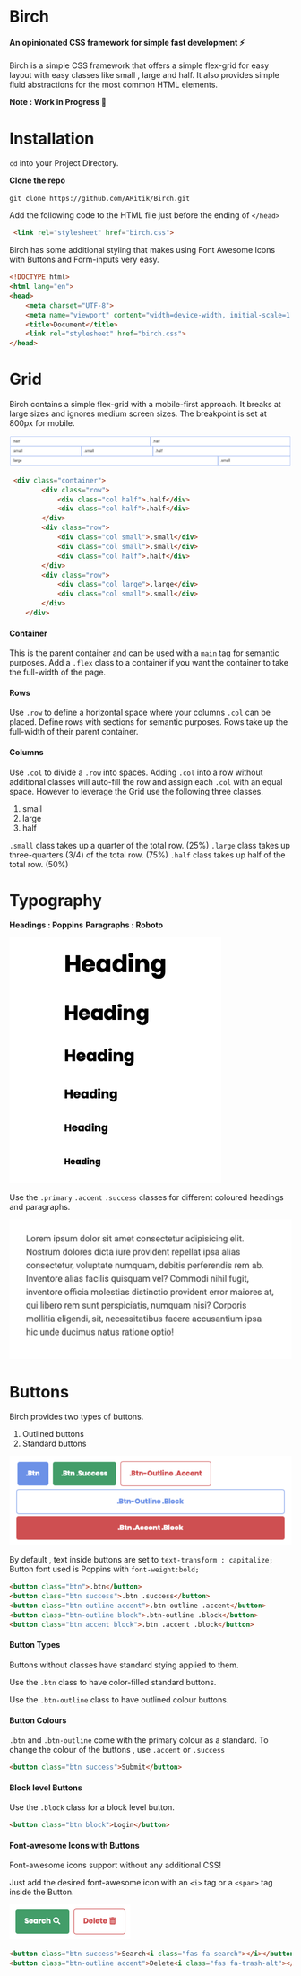 # Birch

#### An opinionated CSS framework for simple fast development ⚡️

Birch is a simple CSS framework that offers a simple flex-grid for easy layout with easy classes like small , large and half. It also provides simple fluid abstractions for the most common HTML elements. 

**Note : Work in Progress 🌻**

# Installation
`cd` into your Project Directory.

**Clone the repo**

`git clone https://github.com/ARitik/Birch.git`

Add the following code to the HTML file just before the ending of `</head>`
```HTML
 <link rel="stylesheet" href="birch.css">
```
Birch has some additional styling that makes using Font Awesome Icons with Buttons and Form-inputs very easy.
```HTML
<!DOCTYPE html>
<html lang="en">
<head>
    <meta charset="UTF-8">
    <meta name="viewport" content="width=device-width, initial-scale=1.0">
    <title>Document</title>
    <link rel="stylesheet" href="birch.css">
</head>
```

# Grid
Birch contains a simple flex-grid with a mobile-first approach. It breaks at large sizes and ignores medium screen sizes. The breakpoint is set at 800px for mobile.

![flex-grid](./flex-grid.png)

```html
 <div class="container">
        <div class="row">
            <div class="col half">.half</div>
            <div class="col half">.half</div>
        </div>
        <div class="row">
            <div class="col small">.small</div>
            <div class="col small">.small</div>
            <div class="col half">.half</div>
        </div>
        <div class="row">
            <div class="col large">.large</div>
            <div class="col small">.small</div>
        </div>
    </div>
```
#### Container
This is the parent container and can be used with a `main` tag for semantic purposes.
Add a `.flex` class to a container if you want the container to take the full-width of the page.

#### Rows
Use `.row` to define a horizontal space where your columns `.col` can be placed. Define rows with sections for semantic purposes. Rows take up the full-width of their parent container.

#### Columns
Use `.col` to divide a `.row` into spaces. Adding `.col` into a row without additional classes will auto-fill the row and assign each `.col` with an equal space.
However to leverage the Grid use the following three classes.

1.  small
2.  large
3.  half

`.small` class takes up a quarter of the total row. (25%)
`.large` class takes up three-quarters (3/4) of the total row. (75%)
`.half` class takes up half of the total row. (50%)

# Typography
**Headings : Poppins**
**Paragraphs : Roboto**

![headings](./headings.png)

Use the `.primary` `.accent` `.success` classes for different coloured headings and paragraphs.

![paragraphs](./paragraphs.png)

# Buttons

Birch provides two types of buttons.
1. Outlined buttons 
2. Standard buttons

![buttons](./buttons.png)

By default , text inside buttons are set to `text-transform : capitalize;`
Button font used is Poppins with `font-weight:bold;`

```HTML
<button class="btn">.btn</button>
<button class="btn success">.btn .success</button>
<button class="btn-outline accent">.btn-outline .accent</button>
<button class="btn-outline block">.btn-outline .block</button>
<button class="btn accent block">.btn .accent .block</button>
```
#### Button Types
Buttons without classes have standard stying applied to them. 

Use the `.btn` class to have color-filled standard buttons.

Use the `.btn-outline` class to have outlined colour buttons.

#### Button Colours
`.btn` and `.btn-outline` come with the primary colour as a standard.
To change the colour of the buttons , use `.accent` or `.success`

```HTML 
<button class="btn success">Submit</button>
```
#### Block level Buttons
Use the `.block` class for a block level button.

```HTML
<button class="btn block">Login</button>
```

#### Font-awesome Icons with Buttons
Font-awesome icons support without any additional CSS!

Just add the desired font-awesome icon with an `<i>` tag or a `<span>` tag inside the Button.

![fa-buttons](./fa-buttons.png)

```HTML
<button class="btn success">Search<i class="fas fa-search"></i></button>
<button class="btn-outline accent">Delete<i class="fas fa-trash-alt"></i></button>
```
